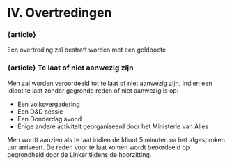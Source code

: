 # IV. Overtredingen
### {article}
Een overtreding zal bestraft worden met een geldboete

### {article} Te laat of niet aanwezig zijn
Men zal worden veroordeeld tot te laat of niet aanwezig zijn, indien een idioot te laat zonder gegronde reden of niet aanwezig is op:

* Een volksvergadering
* Een D&D sessie
* Een Donderdag avond
* Enige andere activiteit georganiseerd door het Ministerie van Alles

Men wordt aanzien als te laat indien de Idioot 5 minuten na het afgesproken uur arriveert.
De reden voor te laat komen wordt beoordeeld op gegrondheid door de Linker tijdens de hoorzitting.
